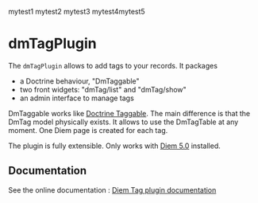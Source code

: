 mytest1
mytest2
mytest3
mytest4mytest5


dmTagPlugin
=================

The `dmTagPlugin` allows to add tags to your records.
It packages
- a Doctrine behaviour, "DmTaggable"
- two front widgets: "dmTag/list" and "dmTag/show"
- an admin interface to manage tags

DmTaggable works like [Doctrine Taggable](http://www.doctrine-project.org/extension/Taggable/1_2-1_0).
The main difference is that the DmTag model physically exists.
It allows to use the DmTagTable at any moment.
One Diem page is created for each tag.

The plugin is fully extensible. Only works with [Diem 5.0](http://diem-project.org/) installed.

Documentation
-------------

See the online documentation : [Diem Tag plugin documentation](http://diem-project.org/plugins/dmtagplugin)